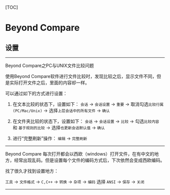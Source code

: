 [TOC]

# Beyond Compare



## 设置

-----------------------------------------------------------------------
Beyond Compare之PC与UNIX文件比较问题

使用Beyond Compare软件进行文件比较时，发现比较之后，显示文件不同，但是实际打开文件之后，里面的内容却一样。

可以通过如下的方式进行设置：
1. 在文本比较的状态下，设置如下：
`会话` -> `会话设置` -> `重要` -> 取消勾选`比较行属(PC/Mac/Unix)` -> 选择`上层会话中的所有文件` -> `确认`

2. 在文件夹比较的状态下，设置如下：
`会话` -> `会话设置` -> `比较` -> 勾选`比较内容` 和 `基于规则的比较` -> 选择`也更新会话默认值` -> `确认`

3. 进行“完整刷新”操作：
`编辑` -> `完整刷新`

-----------------------------------------------------------------------
Beyond Compare 每次打开都会以西欧（windows）打开文件，在有中文的地方，经常出现乱码。但是设置每个文件的编码方式后，下次依然会变成西欧编码。

找了很久才找到设置地方：

`工具` -> `文件格式` -> `C,C++` -> `转换` -> `杂项` -> `编码` 选择 `ANSI` -> `保存` -> `关闭`

-----------------------------------------------------------------------







